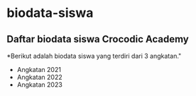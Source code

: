 # biodata-siswa

Daftar biodata siswa Crocodic Academy
---
*Berikut adalah biodata siswa yang terdiri dari 3 angkatan."
- Angkatan 2021
- Angkatan 2022
- Angkatan 2023

